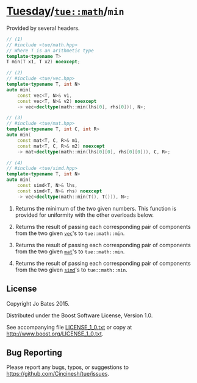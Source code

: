 [Tuesday](../../../README.md)/[`tue::math`](../../namespaces/tue/math.md)/`min`
===============================================================================
Provided by several headers.

```c++
// (1)
// #include <tue/math.hpp>
// Where T is an arithmetic type
template<typename T>
T min(T x1, T x2) noexcept;

// (2)
// #include <tue/vec.hpp>
template<typename T, int N>
auto min(
    const vec<T, N>& v1,
    const vec<T, N>& v2) noexcept
    -> vec<decltype(math::min(lhs[0], rhs[0])), N>;

// (3)
// #include <tue/mat.hpp>
template<typename T, int C, int R>
auto min(
    const mat<T, C, R>& m1,
    const mat<T, C, R>& m2) noexcept
    -> mat<decltype(math::min(lhs[0][0], rhs[0][0])), C, R>;

// (4)
// #include <tue/simd.hpp>
template<typename T, int N>
auto min(
    const simd<T, N>& lhs,
    const simd<T, N>& rhs) noexcept
    -> vec<decltype(math::min(T(), T())), N>;
```

1. Returns the minimum of the two given numbers. This function is provided for
   uniformity with the other overloads below.

2. Returns the result of passing each corresponding pair of components from the
   two given [`vec`](../../headers/vec.md)'s to `tue::math::min`.

3. Returns the result of passing each corresponding pair of components from the
   two given [`mat`](../../headers/mat.md)'s to `tue::math::min`.

4. Returns the result of passing each corresponding pair of components from the
   two given [`simd`](../../headers/simd.md)'s to `tue::math::min`.

License
-------
Copyright Jo Bates 2015.

Distributed under the Boost Software License, Version 1.0.

See accompanying file [LICENSE_1_0.txt](../../../LICENSE_1_0.txt) or copy at
http://www.boost.org/LICENSE_1_0.txt.

Bug Reporting
-------------
Please report any bugs, typos, or suggestions to
https://github.com/Cincinesh/tue/issues.
